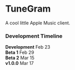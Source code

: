 # TuneGram
A cool little Apple Music client.
### Development Timeline
<b>Development</b> Feb 23
<br>
<b>Beta 1</b> Feb 29
<br>
<b>Beta 2</b> Mar 15
<br>
<b>v1.0.0</b> Mar 17
